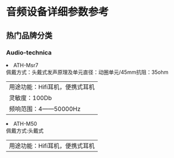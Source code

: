 <h1>音频设备详细参数参考</h1>

<h2>热门品牌分类</h2>

<h3>Audio-technica</h3>

<li>ATH-Msr7</li>

<table>
<tr>佩戴方式：头戴式</tr>

<td>用途功能：Hifi耳机，便携式耳机</td>

<tr>发声原理及单元直径：动圈单元/45mm</tr>

<td>灵敏度：100Db</td>

<tr>抗阻：35ohm</tr>

<td>频响范围：4——50000Hz</td>
</table>

<li>ATH-M50</li>

<table>

<tr>佩戴方式:头戴式</tr>

<td>用途功能：Hifi耳机，便携式耳机</td>
</table>

